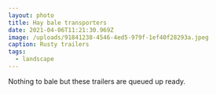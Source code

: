 ```yaml
---
layout: photo
title: Hay bale transporters
date: 2021-04-06T11:21:30.969Z
image: /uploads/91841238-4546-4ed5-979f-1ef40f28293a.jpeg
caption: Rusty trailers
tags:
  - landscape
---
```

Nothing to bale but these trailers are queued up ready.